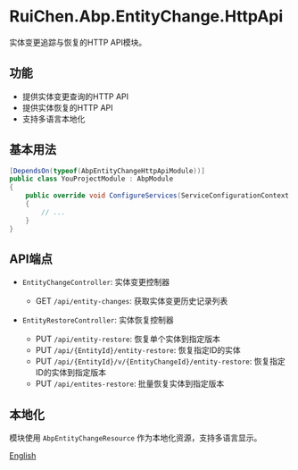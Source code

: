 # RuiChen.Abp.EntityChange.HttpApi

实体变更追踪与恢复的HTTP API模块。

## 功能

* 提供实体变更查询的HTTP API
* 提供实体恢复的HTTP API
* 支持多语言本地化

## 基本用法

```csharp
[DependsOn(typeof(AbpEntityChangeHttpApiModule))]
public class YouProjectModule : AbpModule
{
    public override void ConfigureServices(ServiceConfigurationContext context)
    {
        // ...
    }
}
```

## API端点

* `EntityChangeController`: 实体变更控制器
  * GET `/api/entity-changes`: 获取实体变更历史记录列表

* `EntityRestoreController`: 实体恢复控制器
  * PUT `/api/entity-restore`: 恢复单个实体到指定版本
  * PUT `/api/{EntityId}/entity-restore`: 恢复指定ID的实体
  * PUT `/api/{EntityId}/v/{EntityChangeId}/entity-restore`: 恢复指定ID的实体到指定版本
  * PUT `/api/entites-restore`: 批量恢复实体到指定版本

## 本地化

模块使用 `AbpEntityChangeResource` 作为本地化资源，支持多语言显示。

[English](./README.EN.md)
